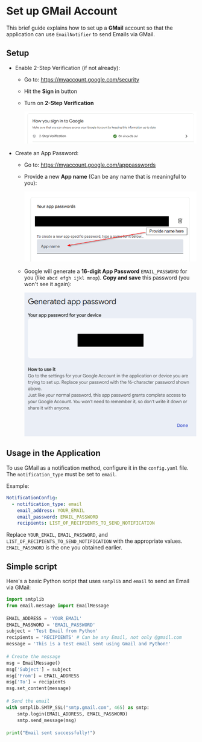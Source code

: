 # Set up GMail Account

This brief guide explains how to set up a **GMail** account so that the application can use `EmailNotifier` to send Emails via GMail.

## Setup

- Enable 2-Step Verification (if not already):

  - Go to: https://myaccount.google.com/security
  - Hit the **Sign in** button
  - Turn on **2-Step Verification**

    ![GMail - Turn on 2-Step Verification](media/gmail_turn_on_2step_verification.png)

- Create an App Password:

  - Go to: https://myaccount.google.com/apppasswords
  - Provide a new **App name** (Can be any name that is meaningful to you):

    ![GMail - New App Name](media/gmail_providing_app_name.png)

  - Google will generate a **16-digit App Password** `EMAIL_PASSWORD` for you (like `abcd efgh ijkl mnop`). **Copy and save** this password (you won't see it again):

    ![GMail - Generated App Password](media/gmail_generated_app_password.png)

## Usage in the Application

To use GMail as a notification method, configure it in the `config.yaml` file. The `notification_type` must be set to `email`.

Example:

```yaml
NotificationConfig:
  - notification_type: email
    email_address: YOUR_EMAIL
    email_password: EMAIL_PASSWORD
    recipients: LIST_OF_RECIPIENTS_TO_SEND_NOTIFICATION
```

Replace `YOUR_EMAIL`, `EMAIL_PASSWORD`, and `LIST_OF_RECIPIENTS_TO_SEND_NOTIFICATION` with the appropriate values. `EMAIL_PASSWORD` is the one you obtained earlier.

## Simple script

Here's a basic Python script that uses `smtplib` and `email` to send an Email via GMail:

```python
import smtplib
from email.message import EmailMessage

EMAIL_ADDRESS = 'YOUR_EMAIL'
EMAIL_PASSWORD = 'EMAIL_PASSWORD'
subject = 'Test Email from Python'
recipients = 'RECIPIENTS' # Can be any Email, not only @gmail.com
message = 'This is a test email sent using Gmail and Python!'

# Create the message
msg = EmailMessage()
msg['Subject'] = subject
msg['From'] = EMAIL_ADDRESS
msg['To'] = recipients
msg.set_content(message)

# Send the email
with smtplib.SMTP_SSL("smtp.gmail.com", 465) as smtp:
    smtp.login(EMAIL_ADDRESS, EMAIL_PASSWORD)
    smtp.send_message(msg)

print("Email sent successfully!")
```
